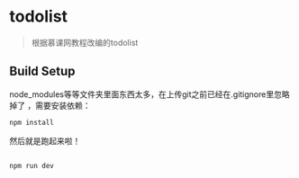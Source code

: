 # todolist

> 根据慕课网教程改编的todolist

## Build Setup
 node_modules等等文件夹里面东西太多，在上传git之前已经在.gitignore里忽略掉了 ，需要安装依赖：
``` bash
npm install
```

然后就是跑起来啦！

``` bash

npm run dev

```

